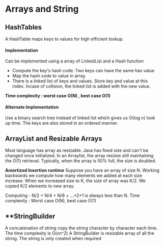 # **Arrays and String**

## **HashTables**

A HashTable maps keys to values for high efficient lookup.

#### **Implementation**

Can be implemented using a array of LinkedList and a Hash function
	
- Compute the key's hash code. Two keys can have the same has value
- Map the hash code to value in array.
- There is a linked list of keys and values. Store key and value at this index. Incase of collision, the linked list is added with the new value.

**Time complexity : worst case O(N) , best case O(1)**

#### Alternate Implementation
Use a binary search tree instead of linked list which gives us O(log n) look up time.
The keys are also stored in an ordered manner.

## **ArrayList and Resizable Arrays**

Most language has array as resizable. Java has fixed size and can't be changed once initialized.
In an Arraylist, the array resizes still maintaining the O(1) retrieval. Typically, when the array is 50% full, the size is doubled.

**Amortized Insertion runtime**
Suppose you have an array of size N. Working backwards we compute how many elements we added at each size increase. When we increased size to K, the size of array was K/2. We copied K/2 elements to new array.

Computing - N/2 + N/4 + N/8 + …+2+1 is always less than N. Time complexity : Worst case O(N), best case O(1)
	


## **StringBuilder
A concatenation of string copy the string character by character each time. The time complexity is O(xn^2)
A StringBuilder is resizable  array of all the string. The string is only created when required
